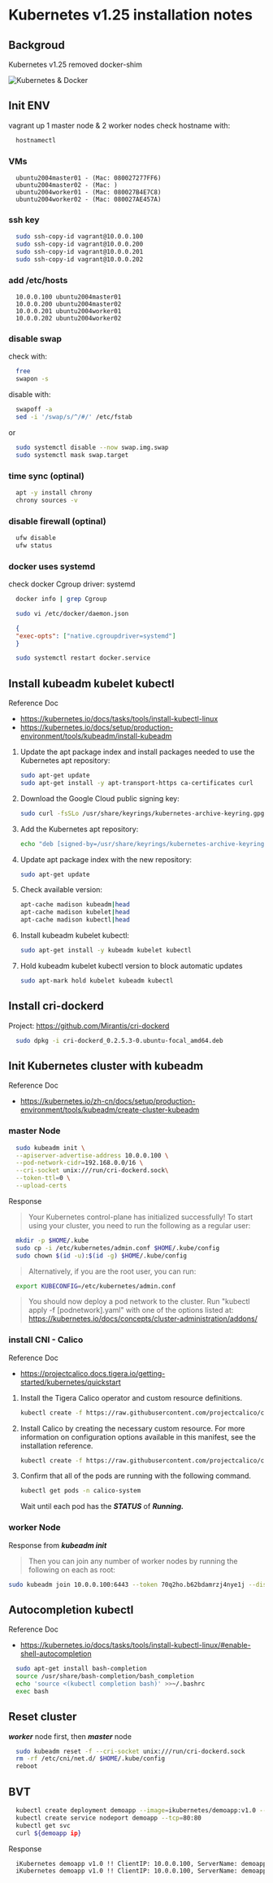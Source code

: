 # Kubernetes v1.25 installation notes

## Backgroud

Kubernetes v1.25 removed docker-shim

![Kubernetes & Docker](https://raw.githubusercontent.com/helloyuanyuan/Kubernetes-Notes/master/Kubernetes%20%26%20Docker.svg)

## Init ENV

vagrant up 1 master node & 2 worker nodes
check hostname with:

~~~bash
  hostnamectl
~~~

### VMs

~~~text
  ubuntu2004master01 - (Mac: 080027277FF6)
  ubuntu2004master02 - (Mac: )
  ubuntu2004worker01 - (Mac: 080027B4E7C8)
  ubuntu2004worker02 - (Mac: 080027AE457A)
~~~

### ssh key

~~~bash
  sudo ssh-copy-id vagrant@10.0.0.100
  sudo ssh-copy-id vagrant@10.0.0.200
  sudo ssh-copy-id vagrant@10.0.0.201
  sudo ssh-copy-id vagrant@10.0.0.202
~~~

### add /etc/hosts

~~~text
  10.0.0.100 ubuntu2004master01
  10.0.0.200 ubuntu2004master02
  10.0.0.201 ubuntu2004worker01
  10.0.0.202 ubuntu2004worker02
~~~

### disable swap

check with:

~~~bash
  free
  swapon -s
~~~

disable with:

~~~bash
  swapoff -a
  sed -i '/swap/s/^/#/' /etc/fstab
~~~

or

~~~bash
  sudo systemctl disable --now swap.img.swap
  sudo systemctl mask swap.target
~~~

### time sync (optinal)

~~~bash
  apt -y install chrony
  chrony sources -v
~~~

### disable firewall (optinal)

~~~bash
  ufw disable
  ufw status
~~~

### docker uses systemd

check docker Cgroup driver: systemd

~~~bash
  docker info | grep Cgroup
~~~

~~~bash
  sudo vi /etc/docker/daemon.json
~~~

~~~json
  {
  "exec-opts": ["native.cgroupdriver=systemd"]
  }
~~~

~~~bash
  sudo systemctl restart docker.service
~~~

## Install kubeadm kubelet kubectl

Reference Doc

- <https://kubernetes.io/docs/tasks/tools/install-kubectl-linux>
- <https://kubernetes.io/docs/setup/production-environment/tools/kubeadm/install-kubeadm>

1. Update the apt package index and install packages needed to use the Kubernetes apt repository:

    ~~~bash
    sudo apt-get update
    sudo apt-get install -y apt-transport-https ca-certificates curl
    ~~~

2. Download the Google Cloud public signing key:

    ~~~bash
    sudo curl -fsSLo /usr/share/keyrings/kubernetes-archive-keyring.gpg https://packages.cloud.google.com/apt/doc/apt-key.gpg
    ~~~

3. Add the Kubernetes apt repository:

    ~~~bash
    echo "deb [signed-by=/usr/share/keyrings/kubernetes-archive-keyring.gpg] https://apt.kubernetes.io/ kubernetes-xenial main" | sudo tee /etc/apt/sources.list.d/kubernetes.list
    ~~~

4. Update apt package index with the new repository:

    ~~~bash
    sudo apt-get update
    ~~~

5. Check available version:

    ~~~bash
    apt-cache madison kubeadm|head
    apt-cache madison kubelet|head
    apt-cache madison kubectl|head
    ~~~

6. Install kubeadm kubelet kubectl:

    ~~~bash
    sudo apt-get install -y kubeadm kubelet kubectl
    ~~~

7. Hold kubeadm kubelet kubectl version to block automatic updates

    ~~~bash
    sudo apt-mark hold kubelet kubeadm kubectl
    ~~~

## Install cri-dockerd

Project: <https://github.com/Mirantis/cri-dockerd>

~~~bash
  sudo dpkg -i cri-dockerd_0.2.5.3-0.ubuntu-focal_amd64.deb
~~~

## Init Kubernetes cluster with kubeadm

Reference Doc

- <https://kubernetes.io/zh-cn/docs/setup/production-environment/tools/kubeadm/create-cluster-kubeadm>

### master Node

~~~bash
  sudo kubeadm init \
  --apiserver-advertise-address 10.0.0.100 \
  --pod-network-cidr=192.168.0.0/16 \
  --cri-socket unix:///run/cri-dockerd.sock\
  --token-ttl=0 \
  --upload-certs
~~~

Response

>Your Kubernetes control-plane has initialized successfully!
>To start using your cluster, you need to run the following as a regular user:

~~~bash
  mkdir -p $HOME/.kube
  sudo cp -i /etc/kubernetes/admin.conf $HOME/.kube/config
  sudo chown $(id -u):$(id -g) $HOME/.kube/config
~~~

>Alternatively, if you are the root user, you can run:

~~~bash
  export KUBECONFIG=/etc/kubernetes/admin.conf
~~~

>You should now deploy a pod network to the cluster.
>Run "kubectl apply -f [podnetwork].yaml" with one of the options listed at:
><https://kubernetes.io/docs/concepts/cluster-administration/addons/>

### install CNI - Calico

Reference Doc

- <https://projectcalico.docs.tigera.io/getting-started/kubernetes/quickstart>

1. Install the Tigera Calico operator and custom resource definitions.

    ~~~bash
    kubectl create -f https://raw.githubusercontent.com/projectcalico/calico/v3.24.1/manifests/tigera-operator.yaml
    ~~~

2. Install Calico by creating the necessary custom resource. For more information on configuration options available in this manifest, see the installation reference.

    ~~~bash
    kubectl create -f https://raw.githubusercontent.com/projectcalico/calico/v3.24.1/manifests/custom-resources.yaml
    ~~~

3. Confirm that all of the pods are running with the following command.

    ~~~bash
    kubectl get pods -n calico-system
    ~~~

    Wait until each pod has the ***STATUS*** of ***Running.***

### worker Node

Response from ***kubeadm init***

>Then you can join any number of worker nodes by running the following on each as root:

~~~bash
sudo kubeadm join 10.0.0.100:6443 --token 70q2ho.b62bdamrzj4nye1j --discovery-token-ca-cert-hash sha256:05f4ce3c999c970ef31a4c2ade45b1ce0aa215c2ec6e5898af72fb1bd3b896dd --cri-socket unix:///run/cri-dockerd.sock
~~~

## Autocompletion kubectl

Reference Doc

- <https://kubernetes.io/docs/tasks/tools/install-kubectl-linux/#enable-shell-autocompletion>

~~~bash
  sudo apt-get install bash-completion
  source /usr/share/bash-completion/bash_completion
  echo 'source <(kubectl completion bash)' >>~/.bashrc
  exec bash
~~~

## Reset cluster

***worker*** node first, then ***master*** node

~~~bash
  sudo kubeadm reset -f --cri-socket unix:///run/cri-dockerd.sock
  rm -rf /etc/cni/net.d/ $HOME/.kube/config
  reboot
~~~

## BVT

~~~bash
  kubectl create deployment demoapp --image=ikubernetes/demoapp:v1.0 --replicas=2
  kubectl create service nodeport demoapp --tcp=80:80
  kubectl get svc
  curl ${demoapp ip}
~~~

Response

~~~bash
  iKubernetes demoapp v1.0 !! ClientIP: 10.0.0.100, ServerName: demoapp-55c5f88dcb-p5rf9, ServerIP: 192.168.210.130!
  iKubernetes demoapp v1.0 !! ClientIP: 10.0.0.100, ServerName: demoapp-55c5f88dcb-p64l8, ServerIP: 192.168.243.194!
~~~
